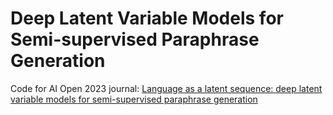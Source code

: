 # Deep Latent Variable Models for Semi-supervised Paraphrase Generation

Code for AI Open 2023 journal: [Language as a latent sequence: deep latent variable models for semi-supervised paraphrase generation](https://papers.ssrn.com/sol3/papers.cfm?abstract_id=4445277)
